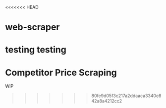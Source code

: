 <<<<<<< HEAD
# web-scraper
testing testing
=======
# Competitor Price Scraping
WIP
>>>>>>> 80fe9d05f3c217a2ddaaca3340e842a8a4212cc2
